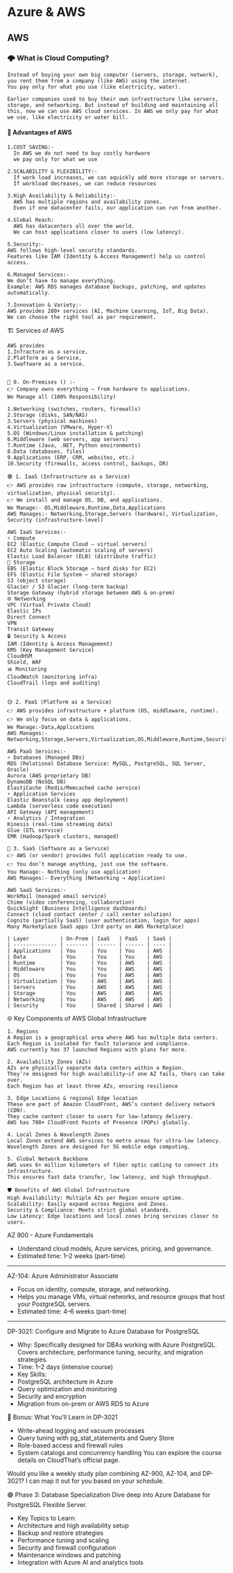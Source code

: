 # Azure & AWS

## AWS 

### 🌩️ What is Cloud Computing?
````
Instead of buying your own big computer (servers, storage, network), you rent them from a company (like AWS) using the internet.
You pay only for what you use (like electricity, water).

Earlier companies used to buy their own infrastructure like servers, storage, and networking. But instead of building and maintaining all this, now we can use AWS cloud services. In AWS we only pay for what we use, like electricity or water bill.

````
#### 🌟 Advantages of AWS
```
1.COST SAVING:-
  In AWS we do not need to buy costly hardware
  we pay only for what we use

2.SCALABILITY & FLEXIBILITY:-
  If work load increases, we can aquickly add more storage or servers.
  If workload decreases, we can reduce resources

3.High Availability & Reliability:-
  AWS has multiple regions and availability zones.
  Even if one datacenter fails, our application can run from another.

4.Global Reach:
  AWS has datacenters all over the world.
  We can host applications closer to users (low latency).

5.Security:-
AWS follows high-level security standards.
Features like IAM (Identity & Access Management) help us control access.

6.Managed Services:-
We don’t have to manage everything.
Example: AWS RDS manages database backups, patching, and updates automatically.

7.Innovation & Variety:-
AWS provides 200+ services (AI, Machine Learning, IoT, Big Data).
We can choose the right tool as per requirement.

```
🏗️ Services of AWS
```
AWS provides
1.Infracture as a service,
2.Platform as a Service,
3.Swaftware as a service.


🔵 0. On-Premises () :- 
👉 Company owns everything – from hardware to applications.
We Manage all (100% Responsibility)

1.Networking (switches, routers, firewalls)
2.Storage (disks, SAN/NAS)
3.Servers (physical machines)
4.Virtualization (VMware, Hyper-V)
5.OS (Windows/Linux installation & patching)
6.Middleware (web servers, app servers)
7.Runtime (Java, .NET, Python environments)
8.Data (databases, files)
9.Applications (ERP, CRM, websites, etc.)
10.Security (firewalls, access control, backups, DR)

🟢 1. IaaS (Infrastructure as a Service)
👉 AWS provides raw infrastructure (compute, storage, networking, virtualization, physical security).
👉 We install and manage OS, DB, and applications.
We Manage:- OS,Middleware,Runtime,Data,Applications
AWS Manages:- Networking,Storage,Servers (hardware), Virtualization, Security (infrastructure-level)

AWS IaaS Services:-
⚡ Compute
EC2 (Elastic Compute Cloud – virtual servers)
EC2 Auto Scaling (automatic scaling of servers)
Elastic Load Balancer (ELB) (distribute traffic)
💾 Storage
EBS (Elastic Block Storage – hard disks for EC2)
EFS (Elastic File System – shared storage)
S3 (object storage)
Glacier / S3 Glacier (long-term backup)
Storage Gateway (hybrid storage between AWS & on-prem)
🌐 Networking
VPC (Virtual Private Cloud)
Elastic IPs
Direct Connect
VPN
Transit Gateway
🔒 Security & Access
IAM (Identity & Access Management)
KMS (Key Management Service)
CloudHSM
Shield, WAF
📊 Monitoring
CloudWatch (monitoring infra)
CloudTrail (logs and auditing)


🟡 2. PaaS (Platform as a Service)
👉 AWS provides infrastructure + platform (OS, middleware, runtime).
👉 We only focus on data & applications.
We Manage:-Data,Applications
AWS Manages:-Networking,Storage,Servers,Virtualization,OS,Middleware,Runtime,Security

AWS PaaS Services:-
⚡ Databases (Managed DBs)
RDS (Relational Database Service: MySQL, PostgreSQL, SQL Server, Oracle)
Aurora (AWS proprietary DB)
DynamoDB (NoSQL DB)
ElastiCache (Redis/Memcached cache service)
⚡ Application Services
Elastic Beanstalk (easy app deployment)
Lambda (serverless code execution)
API Gateway (API management)
⚡ Analytics / Integration
Kinesis (real-time streaming data)
Glue (ETL service)
EMR (Hadoop/Spark clusters, managed)

🔴 3. SaaS (Software as a Service)
👉 AWS (or vendor) provides full application ready to use.
👉 You don’t manage anything, just use the software.
You Manage:- Nothing (only use application)
AWS Manages:- Everything (Networking → Application)

AWS SaaS Services:-
WorkMail (managed email service)
Chime (video conferencing, collaboration)
QuickSight (Business Intelligence dashboards)
Connect (cloud contact center / call center solution)
Cognito (partially SaaS) (user authentication, login for apps)
Many Marketplace SaaS apps (3rd party on AWS Marketplace)

```
```
| Layer          | On-Prem | IaaS   | PaaS   | SaaS |
| -------------- | ------- | ------ | ------ | ---- |
| Applications   | You     | You    | You    | AWS  |
| Data           | You     | You    | You    | AWS  |
| Runtime        | You     | You    | AWS    | AWS  |
| Middleware     | You     | You    | AWS    | AWS  |
| OS             | You     | You    | AWS    | AWS  |
| Virtualization | You     | AWS    | AWS    | AWS  |
| Servers        | You     | AWS    | AWS    | AWS  |
| Storage        | You     | AWS    | AWS    | AWS  |
| Networking     | You     | AWS    | AWS    | AWS  |
| Security       | You     | Shared | Shared | AWS  |

```

🌐 Key Components of AWS Global Infrastructure
```
1. Regions
A Region is a geographical area where AWS has multiple data centers.
Each Region is isolated for fault tolerance and compliance.
AWS currently has 37 launched Regions with plans for more.

2. Availability Zones (AZs)
AZs are physically separate data centers within a Region.
They’re designed for high availability—if one AZ fails, thers can take over.
Each Region has at least three AZs, ensuring resilience

3. Edge Locations & regional Edge location
These are part of Amazon CloudFront, AWS’s content delivery network (CDN).
They cache content closer to users for low-latency delivery.
AWS has 700+ CloudFront Points of Presence (POPs) globally.

4. Local Zones & Wavelength Zones
Local Zones extend AWS services to metro areas for ultra-low latency.
Wavelength Zones are designed for 5G mobile edge computing.

5. Global Network Backbone
AWS uses 6+ million kilometers of fiber optic cabling to connect its infrastructure.
This ensures fast data transfer, low latency, and high throughput.

🛡️ Benefits of AWS Global Infrastructure
High Availability: Multiple AZs per Region ensure uptime.
Scalability: Easily expand across Regions and Zones.
Security & Compliance: Meets strict global standards.
Low Latency: Edge locations and local zones bring services closer to users.
```


















AZ 900 - Azure Fundamentals
- Understand cloud models, Azure services, pricing, and governance.
- Estimated time: 1–2 weeks (part-time)
-------------------------------------------------------

AZ-104: Azure Administrator Associate
- Focus on identity, compute, storage, and networking.
- Helps you manage VMs, virtual networks, and resource groups that host your PostgreSQL servers.
- Estimated time: 4–6 weeks (part-time)

-----------------------------------------------------
 DP-3021: Configure and Migrate to Azure Database for PostgreSQL
- Why: Specifically designed for DBAs working with Azure PostgreSQL. Covers architecture, performance tuning, security, and migration strategies.
- Time: 1–2 days (intensive course)
- Key Skills:
- PostgreSQL architecture in Azure
- Query optimization and monitoring
- Security and encryption
- Migration from on-prem or AWS RDS to Azure

🧠 Bonus: What You’ll Learn in DP-3021
- Write-ahead logging and vacuum processes
- Query tuning with pg_stat_statements and Query Store
- Role-based access and firewall rules
- System catalogs and concurrency handling
You can explore the course details on CloudThat’s official page.

Would you like a weekly study plan combining AZ-900, AZ-104, and DP-3021? I can map it out for you based on your schedule.

🟣 Phase 3: Database Specialization
Dive deep into Azure Database for PostgreSQL Flexible Server.
- Key Topics to Learn:
- Architecture and high availability setup
- Backup and restore strategies
- Performance tuning and scaling
- Security and firewall configuration
- Maintenance windows and patching
- Integration with Azure AI and analytics tools



